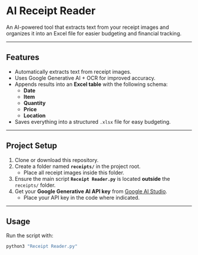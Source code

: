 # AI Receipt Reader

An AI-powered tool that extracts text from your receipt images and organizes it into an Excel file for easier budgeting and financial tracking.

---

## Features
- Automatically extracts text from receipt images.
- Uses Google Generative AI + OCR for improved accuracy.
- Appends results into an **Excel table** with the following schema:
  - **Date**
  - **Item**
  - **Quantity**
  - **Price**
  - **Location**
- Saves everything into a structured `.xlsx` file for easy budgeting.

---

## Project Setup

1. Clone or download this repository.  
2. Create a folder named **`receipts/`** in the project root.  
   - Place all receipt images inside this folder.  
3. Ensure the main script **`Receipt Reader.py`** is located **outside** the `receipts/` folder.  
4. Get your **Google Generative AI API key** from [Google AI Studio](https://ai.google.dev/).  
   - Place your API key in the code where indicated.  

---

## Usage

Run the script with:

```bash
python3 "Receipt Reader.py"
